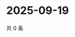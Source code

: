 # 2025-09-19

共 0 条

<!-- BEGIN ZHIHUVIDEO -->
<!-- 最后更新时间 Fri Sep 19 2025 05:09:49 GMT+0800 (China Standard Time) -->

<!-- END ZHIHUVIDEO -->
